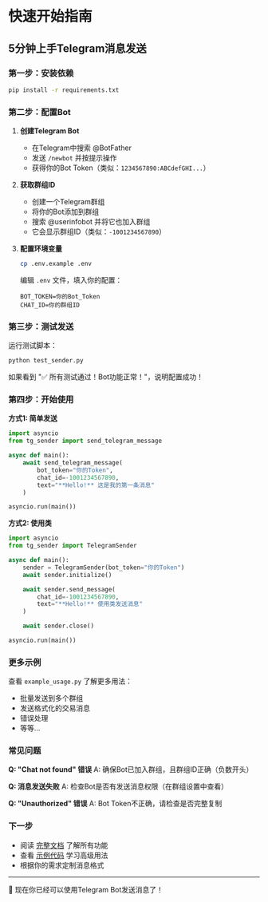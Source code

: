 # 快速开始指南

## 5分钟上手Telegram消息发送

### 第一步：安装依赖

```bash
pip install -r requirements.txt
```

### 第二步：配置Bot

1. **创建Telegram Bot**
   - 在Telegram中搜索 @BotFather
   - 发送 `/newbot` 并按提示操作
   - 获得你的Bot Token（类似：`1234567890:ABCdefGHI...`）

2. **获取群组ID**
   - 创建一个Telegram群组
   - 将你的Bot添加到群组
   - 搜索 @userinfobot 并将它也加入群组
   - 它会显示群组ID（类似：`-1001234567890`）

3. **配置环境变量**
   ```bash
   cp .env.example .env
   ```

   编辑 `.env` 文件，填入你的配置：
   ```
   BOT_TOKEN=你的Bot_Token
   CHAT_ID=你的群组ID
   ```

### 第三步：测试发送

运行测试脚本：
```bash
python test_sender.py
```

如果看到 "✅ 所有测试通过！Bot功能正常！"，说明配置成功！

### 第四步：开始使用

**方式1: 简单发送**
```python
import asyncio
from tg_sender import send_telegram_message

async def main():
    await send_telegram_message(
        bot_token="你的Token",
        chat_id=-1001234567890,
        text="**Hello!** 这是我的第一条消息"
    )

asyncio.run(main())
```

**方式2: 使用类**
```python
import asyncio
from tg_sender import TelegramSender

async def main():
    sender = TelegramSender(bot_token="你的Token")
    await sender.initialize()

    await sender.send_message(
        chat_id=-1001234567890,
        text="**Hello!** 使用类发送消息"
    )

    await sender.close()

asyncio.run(main())
```

### 更多示例

查看 `example_usage.py` 了解更多用法：
- 批量发送到多个群组
- 发送格式化的交易消息
- 错误处理
- 等等...

### 常见问题

**Q: "Chat not found" 错误**
A: 确保Bot已加入群组，且群组ID正确（负数开头）

**Q: 消息发送失败**
A: 检查Bot是否有发送消息权限（在群组设置中查看）

**Q: "Unauthorized" 错误**
A: Bot Token不正确，请检查是否完整复制

### 下一步

- 阅读 [完整文档](README.md) 了解所有功能
- 查看 [示例代码](example_usage.py) 学习高级用法
- 根据你的需求定制消息格式

---

🎉 现在你已经可以使用Telegram Bot发送消息了！
